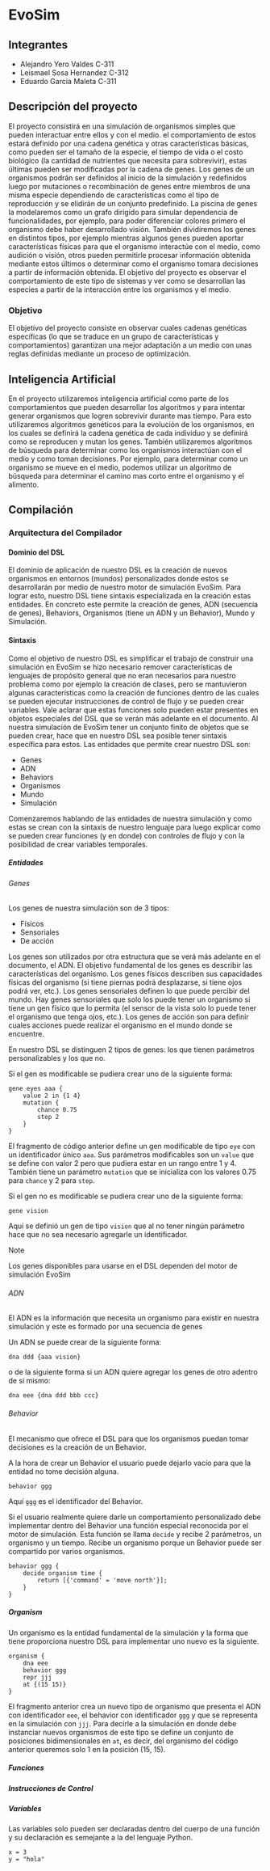 # EvoSim

## Integrantes

* Alejandro Yero Valdes C-311
* Leismael Sosa Hernandez C-312
* Eduardo Garcia Maleta C-311

## Descripción del proyecto

El proyecto consistirá en una simulación de organismos simples que pueden interactuar entre ellos y con el medio. el comportamiento de estos estará definido por una cadena genética y otras características básicas, como pueden ser el tamaño de la especie, el tiempo de vida o el costo biológico (la cantidad de nutrientes que necesita para sobrevivir), estas últimas pueden ser modificadas por la cadena de genes. Los genes de un organismos podrán ser definidos al inicio de la simulación y redefinidos luego por mutaciones o recombinación de genes entre miembros de una misma especie dependiendo de características como el tipo de reproducción y se elidirán de un conjunto predefinido. La piscina de genes la modelaremos como un grafo dirigido para simular dependencia de funcionalidades, por ejemplo, para poder diferenciar colores primero el organismo debe haber desarrollado visión. También dividiremos los genes en distintos tipos, por ejemplo mientras algunos genes pueden aportar características físicas para que el organismo interactúe con el medio, como audición o visión, otros pueden permitirle procesar información obtenida mediante estos últimos o determinar como el organismo tomara decisiones a partir de información obtenida. El objetivo del proyecto es observar el comportamiento de este tipo de sistemas y ver como se desarrollan las especies a partir de la interacción entre los organismos y el medio.

### Objetivo

El objetivo del proyecto consiste en observar cuales cadenas genéticas específicas (lo que se traduce en un grupo de características y comportamientos) garantizan una mejor adaptación a un medio con unas reglas definidas mediante un proceso de optimización.

## Inteligencia Artificial

En el proyecto utilizaremos inteligencia artificial como parte de los comportamientos que pueden desarrollar los algoritmos y para intentar generar organismos que logren sobrevivir durante mas tiempo. Para esto utilizaremos algoritmos genéticos para la evolución de los organismos, en los cuales se definirá la cadena genética de cada individuo y se definirá como se reproducen y mutan los genes. También utilizaremos algoritmos de búsqueda para determinar como los organismos interactúan con el medio y como toman decisiones. Por ejemplo, para determinar como un organismo se mueve en el medio, podemos utilizar un algoritmo de búsqueda para determinar el camino mas corto entre el organismo y el alimento.

## Compilación

### Arquitectura del Compilador

#### Dominio del DSL

El dominio de aplicación de nuestro DSL es la creación de nuevos organismos en entornos (mundos) personalizados donde estos se desarrollarán por medio de nuestro motor de simulación EvoSim. Para lograr esto, nuestro DSL tiene sintaxis especializada en la creación estas entidades. En concreto este permite la creación de genes, ADN (secuencia de genes), Behaviors, Organismos (tiene un ADN y un Behavior), Mundo y Simulación.

#### Sintaxis

Como el objetivo de nuestro DSL es simplificar el trabajo de construir una simulación en EvoSim se hizo necesario remover características de lenguajes de propósito general que no eran necesarios para nuestro problema como por ejemplo la creación de clases, pero se mantuvieron algunas características como la creación de funciones dentro de las cuales se pueden ejecutar instrucciones de control de flujo y se pueden crear variables. Vale aclarar que estas funciones solo pueden estar presentes en objetos especiales del DSL que se verán más adelante en el documento.
Al nuestra simulación de EvoSim tener un conjunto finito de objetos que se pueden crear, hace que en nuestro DSL sea posible tener sintaxis específica para estos. Las entidades que permite crear nuestro DSL son:
- Genes
- ADN
- Behaviors
- Organismos
- Mundo
- Simulación

Comenzaremos hablando de las entidades de nuestra simulación y como estas se crean con la sintaxis de nuestro lenguaje para luego explicar como se pueden crear funciones (y en donde) con controles de flujo y con la posibilidad de crear variables temporales.

##### Entidades

###### Genes

Los genes de nuestra simulación son de 3 tipos:
- Físicos
- Sensoriales
- De acción

Los genes son utilizados por otra estructura que se verá más adelante en el documento, el ADN. El objetivo fundamental de los genes es describir las características del organismo. Los genes físicos describen sus capacidades físicas del organismo (si tiene piernas podrá desplazarse, si tiene ojos podrá ver, etc.). Los genes sensoriales definen lo que puede percibir del mundo. Hay genes sensoriales que solo los puede tener un organismo si tiene un gen físico que lo permita (el sensor de la vista solo lo puede tener el organismo que tenga ojos, etc.). Los genes de acción son para definir cuales acciones puede realizar el organismo en el mundo donde se encuentre.

En nuestro DSL se distinguen 2 tipos de genes: los que tienen parámetros personalizables y los que no.

Si el gen es modificable se pudiera crear uno de la siguiente forma:
```
gene eyes aaa {
    value 2 in {1 4}
    mutation {
        chance 0.75
        step 2
    }
}
```
El fragmento de código anterior define un gen modificable de tipo `eye` con un identificador único `aaa`. Sus parámetros modificables son un `value` que se define con valor $2$ pero que pudiera estar en un rango entre 1 y $4$. También tiene un parámetro `mutation` que se inicializa con los valores 0.75 para `chance` y 2 para `step`.

Si el gen no es modificable se pudiera crear uno de la siguiente forma:
```
gene vision
```
Aquí se definió un gen de tipo `vision` que al no tener ningún parámetro hace que no sea necesario agregarle un identificador.

> [!NOTE]
> Los genes disponibles para usarse en el DSL dependen del motor de simulación EvoSim

###### ADN

El ADN es la información que necesita un organismo para existir en nuestra simulación y este es formado por una secuencia de genes

Un ADN se puede crear de la siguiente forma:

```
dna ddd {aaa vision}
```

o de la siguiente forma si un ADN quiere agregar los genes de otro adentro de si mismo:

```
dna eee {dna ddd bbb ccc}
```

###### Behavior

El mecanismo que ofrece el DSL para que los organismos puedan tomar decisiones es la creación de un Behavior.

A la hora de crear un Behavior el usuario puede dejarlo vacío para que la entidad no tome decisión alguna.

```
behavior ggg
```

Aquí `ggg` es el identificador del Behavior.

Si el usuario realmente quiere darle un comportamiento personalizado debe implementar dentro del Behavior una función especial reconocida por el motor de simulación. Esta función se llama `decide` y recibe 2 parámetros, un organismo y un tiempo. Recibe un organismo porque un Behavior puede ser compartido por varios organismos.

```
behavior ggg {
    decide organism time {
        return [{'command' = 'move north'}];
    }
}
```

##### Organism

Un organismo es la entidad fundamental de la simulación y la forma que tiene proporciona nuestro DSL para implementar uno nuevo es la siguiente.

```
organism {
    dna eee
    behavior ggg
    repr jjj
    at {(15 15)}
}
```

El fragmento anterior crea un nuevo tipo de organismo que presenta el ADN con identificador `eee`, el behavior con identificador `ggg` y que se representa en la simulación con `jjj`. Para decirle a la simulación en donde debe instanciar nuevos organismos de este tipo se define un conjunto de posiciones bidimensionales en `at`, es decir, del organismo del código anterior queremos solo 1 en la posición (15, 15).

##### Funciones

<!-- TODO -->

##### Instrucciones de Control

##### Variables

Las variables solo pueden ser declaradas dentro del cuerpo de una función y su declaración es semejante a la del lenguaje Python.

```
x = 3
y = "hola"
```

